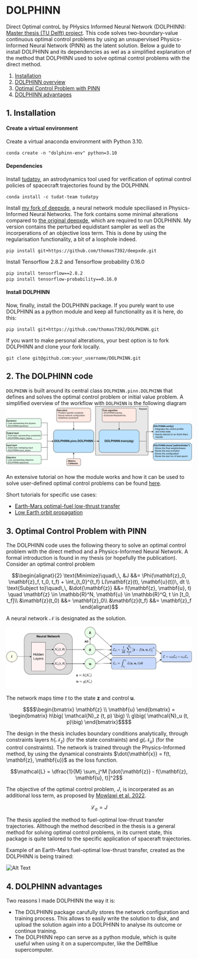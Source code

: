 # DOLPHINN

Direct Optimal controL by PHysics Informed Neural Network (DOLPHINN): [Master thesis (TU Delft) project](https://repository.tudelft.nl/islandora/object/uuid%3Abef00e5f-cab2-41e9-af8d-747d1e9284ea?collection=education). This code solves two-boundary-value continuous optimal control problems by using an unsupervised Physics-Informed Neural Network (PINN) as the latent solution. Below a guide to install DOLPHINN and its dependencies as wel as a simplified explanation of the method that DOLPHINN used to solve optimal control problems with the direct method.

1. [Installation](#installation)
2. [DOLPHINN overview](#design)
2. [Optimal Control Problem with PINN](#ocp)
3. [DOLPHINN advantages](#advantages)

## 1. Installation <a name="installation"></a>

#### Create a virtual environment
Create a virtual anaconda environment with Python 3.10.

```
conda create -n "dolphinn-env" python=3.10
```

#### Dependencies
Install [tudatpy](https://docs.tudat.space/en/latest/), an astrodynamics tool used for verification of optimal control policies of spacecraft trajectories found by the DOLPHINN.

```
conda install -c tudat-team tudatpy
```

Install [my fork of deepxde](https://github.com/thomas7392/deepxde), a neural network module speciliased in Physics-Informed Neural Networks. The fork contains some minimal alterations compared to [the original deepxde](https://github.com/lululxvi/deepxde), which are required to run DOLPHINN. My version contains the perturbed equidistant sampler as well as the incorperations of an objective loss term. This is done by using the regularisation functionality, a bit of a loophole indeed.

```
pip install git+https://github.com/thomas7392/deepxde.git
```


Install Tensorflow 2.8.2 and Tensorflow probability 0.16.0

```
pip install tensorflow==2.8.2
pip install tensorflow-probability==0.16.0
```

#### Install DOLPHINN
Now, finally, install the DOLPHINN package. If you purely want to use DOLPHINN as a python module and keep all functionality as it is here, do this:

```
pip install git+https://github.com/thomas7392/DOLPHINN.git
```

If you want to make personal alterations, your best option is to fork DOLPHINN and clone your fork locally.

```
git clone git@github.com:your_username/DOLPHINN.git
```

## 2. The DOLPHINN code <a name="design"></a>

`DOLPHINN` is built around its central class `DOLPHINN.pinn.DOLPHINN` that defines and solves the optimal control problem or initial value problem. A simplified overview of the workflow with `DOLPHINN` is the following diagram
![Alt Text](Images/DOLPHINN_overview.png)

An extensive tutorial on how the module works and how it can be used to solve user-defined optimal control problems can be found [here](Tutorials/earth_mars_low_thrust_transfer.ipynb).

Short tutorials for specific use cases:

- [Earth-Mars optimal-fuel low-thrust transfer](Tutorials/earth_mars_low_thrust_transfer_short.ipynb)
- [Low Earth orbit propagation](Tutorials/earth_circular_orbit_integration_short.ipynb)

## 3. Optimal Control Problem with PINN <a name="ocp"></a>

The DOLPHINN code uses the following theory to solve an optimal control problem with the direct method and a Physics-Informed Neural Network. A formal introduction is found in my thesis (or hopefully the publication). Consider an optimal control problem 

```math
\begin{alignat}{2}
\text{Minimize}\quad\,\, &J &&=  \Phi(\mathbf{z}_0, \mathbf{z}_f, t_0, t_f) + \int_{t_0}^{t_f} L(\mathbf{z}(t), \mathbf{u}(t))\, dt \\
\text{Subject to}\quad\,\, &\dot{\mathbf{z}} &&= f(\mathbf{z}, \mathbf{u}, t) \quad \mathbf{z} \in \mathbb{R}^N, \mathbf{u} \in \mathbb{R}^Q, t \in [t_0, t_f]\\
&\mathbf{z}(t_0) &&= \mathbf{z}_0\\
&\mathbf{z}(t_f) &&= \mathbf{z}_f
\end{alignat}
```

A neural network $\mathcal{N}$ is designated as the solution. 

![alt text](https://github.com/thomas7392/DOLPHINN/blob/main/Images/method_overview.png?raw=true)

The network maps time $t$ to the state $\mathbf{z}$ and control $\mathbf{u}$.

```math
$$\begin{bmatrix} \mathbf{z} \\ \mathbf{u} \end{bmatrix} = \begin{bmatrix} h\big( \mathcal{N}_z (t, p) \big) \\  g\big( \mathcal{N}_u (t, p)\big) \end{bmatrix}$$
```

The design in the thesis includes boundary conditions analytically, through constraints layers $h(\mathcal{N}_z)$ (for the state constraints) and $g(\mathcal{N}_u)$ (for the control constraints). The network is trained through the Physics-Informed method, by using the dynamical constraints $\dot{\mathbf{x}} = f(t, \mathbf{z}, \mathbf{u})$ as the loss function.

$$\mathcal{L} = \dfrac{1}{M} \sum_j^M [\dot{\mathbf{z}} - f(\mathbf{z}, \mathbf{u}, t)]^2$$

The objective of the optimal control problem, $J$, is incorperated as an additional loss term, as proposed by [Mowlawi et al. 2022](https://www.sciencedirect.com/science/article/abs/pii/S002199912200794X).

$$\mathcal{L}_o = J$$

The thesis applied the method to fuel-optimal low-thrust transfer trajectories. Allthough the method described in the thesis is a general method for solving optimal control problems, in its current state, this package is quite tailored to the specific application of spaceraft trajectories.

Example of an Earth-Mars fuel-optimal low-thrust transfer, created as the DOLPHINN is being trained:

![Alt Text](Images/animation.gif)

## 4. DOLPHINN advantages <a name="advantages"></a>

Two reasons I made DOLPHINN the way it is:
* The DOLPHINN package carufully stores the network configuration and training process. This allows to easily write the solution to disk, and upload the solution again into a DOLPHINN to analyse its outcome or continue training.
* The DOLPHINN repo can serve as a python module, which is quite useful when using it on a supercomputer, like the DelftBlue supercomputer.




